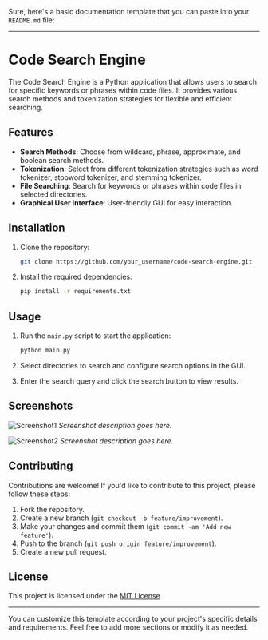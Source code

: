 Sure, here's a basic documentation template that you can paste into your `README.md` file:

---

# Code Search Engine

The Code Search Engine is a Python application that allows users to search for specific keywords or phrases within code files. It provides various search methods and tokenization strategies for flexible and efficient searching.

## Features

- **Search Methods**: Choose from wildcard, phrase, approximate, and boolean search methods.
- **Tokenization**: Select from different tokenization strategies such as word tokenizer, stopword tokenizer, and stemming tokenizer.
- **File Searching**: Search for keywords or phrases within code files in selected directories.
- **Graphical User Interface**: User-friendly GUI for easy interaction.

## Installation

1. Clone the repository:

    ```bash
    git clone https://github.com/your_username/code-search-engine.git
    ```

2. Install the required dependencies:

    ```bash
    pip install -r requirements.txt
    ```

## Usage

1. Run the `main.py` script to start the application:

    ```bash
    python main.py
    ```

2. Select directories to search and configure search options in the GUI.
3. Enter the search query and click the search button to view results.

## Screenshots

![Screenshot1](screenshots/screenshot1.png)
*Screenshot description goes here.*

![Screenshot2](screenshots/screenshot2.png)
*Screenshot description goes here.*

## Contributing

Contributions are welcome! If you'd like to contribute to this project, please follow these steps:

1. Fork the repository.
2. Create a new branch (`git checkout -b feature/improvement`).
3. Make your changes and commit them (`git commit -am 'Add new feature'`).
4. Push to the branch (`git push origin feature/improvement`).
5. Create a new pull request.

## License

This project is licensed under the [MIT License](LICENSE).

---

You can customize this template according to your project's specific details and requirements. Feel free to add more sections or modify it as needed.